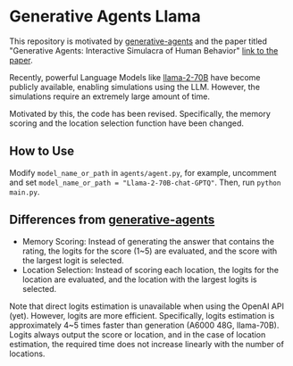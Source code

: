 # Generative Agents Llama

This repository is motivated by [generative-agents](https://github.com/mkturkcan/generative-agents) and the paper titled "Generative Agents: Interactive Simulacra of Human Behavior" [link to the paper](https://arxiv.org/pdf/2304.03442.pdf).

Recently, powerful Language Models like [llama-2-70B](https://ai.meta.com/llama/) have become publicly available, enabling simulations using the LLM. However, the simulations require an extremely large amount of time.

Motivated by this, the code has been revised. Specifically, the memory scoring and the location selection function have been changed.

## How to Use
Modify `model_name_or_path` in `agents/agent.py`, for example, uncomment and set `model_name_or_path = "Llama-2-70B-chat-GPTQ"`.
Then, run `python main.py`.

## Differences from [generative-agents](https://github.com/mkturkcan/generative-agents)
- Memory Scoring: Instead of generating the answer that contains the rating, the logits for the score (1~5) are evaluated, and the score with the largest logit is selected.
- Location Selection: Instead of scoring each location, the logits for the location are evaluated, and the location with the largest logits is selected.

Note that direct logits estimation is unavailable when using the OpenAI API (yet). However, logits are more efficient. Specifically, logits estimation is approximately 4~5 times faster than generation (A6000 48G, llama-70B). Logits always output the score or location, and in the case of location estimation, the required time does not increase linearly with the number of locations.
